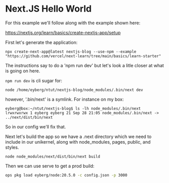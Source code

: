 Next.JS Hello World
==================

For this example we'll follow along with the example shown here:

https://nextjs.org/learn/basics/create-nextjs-app/setup

First let's generate the application:

```
npx create-next-app@latest nextjs-blog --use-npm --example "https://github.com/vercel/next-learn/tree/main/basics/learn-starter"
```

The instructions say to do a 'npm run dev' but let's look a litle closer
at what is going on here.

`npm run dev` is cli sugar for:

```
node /home/eyberg/ntut/nextjs-blog/node_modules/.bin/next dev
```

however, '.bin/next' is a symlink. For instance on my box:

```
eyberg@box:~/ntut/nextjs-blog$ ls -lh node_modules/.bin/next
lrwxrwxrwx 1 eyberg eyberg 21 Sep 28 21:05 node_modules/.bin/next -> ../next/dist/bin/next
```

So in our config we'll fix that.

Next let's build the app so we have a .next directory which we need to
include in our unikernel, along with node_modules, pages, public, and
styles.

```
node node_modules/next/dist/bin/next build
```

Then we can use serve to get a prod build:

```sh
ops pkg load eyberg/node:20.5.0 -c config.json -p 3000
```
